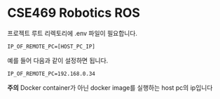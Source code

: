# CSE469 Robotics ROS

프로젝트 루트 리렉토리에 .env 파일이 필요합니다.
```
IP_OF_REMOTE_PC=[HOST_PC_IP]
```
예를 들어 다음과 같이 설정하면 됩니다.
```
IP_OF_REMOTE_PC=192.168.0.34
```
**주의** Docker container가 아닌 docker image를 실행하는 host pc의 ip입니다
